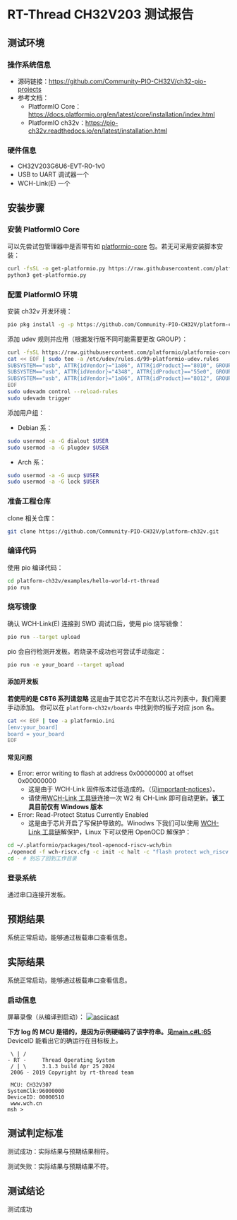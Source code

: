 # RT-Thread CH32V203 测试报告

## 测试环境

### 操作系统信息

- 源码链接：https://github.com/Community-PIO-CH32V/ch32-pio-projects
- 参考文档：
    - PlatformIO Core：https://docs.platformio.org/en/latest/core/installation/index.html
    - PlatformIO ch32v：https://pio-ch32v.readthedocs.io/en/latest/installation.html

### 硬件信息

- CH32V203G6U6-EVT-R0-1v0
- USB to UART 调试器一个
- WCH-Link(E) 一个

## 安装步骤

### 安装 PlatformIO Core

可以先尝试包管理器中是否带有如 [platformio-core](https://archlinux.org/packages/?name=platformio-core) 包。若无可采用安装脚本安装：

```bash
curl -fsSL -o get-platformio.py https://raw.githubusercontent.com/platformio/platformio-core-installer/master/get-platformio.py
python3 get-platformio.py
```

### 配置 PlatformIO 环境

安装 ch32v 开发环境：
```bash
pio pkg install -g -p https://github.com/Community-PIO-CH32V/platform-ch32v.git
```

添加 udev 规则并应用（根据发行版不同可能需要更改 GROUP）：
```bash
curl -fsSL https://raw.githubusercontent.com/platformio/platformio-core/develop/platformio/assets/system/99-platformio-udev.rules | sudo tee /etc/udev/rules.d/99-platformio-udev.rules
cat << EOF | sudo tee -a /etc/udev/rules.d/99-platformio-udev.rules
SUBSYSTEM=="usb", ATTR{idVendor}="1a86", ATTR{idProduct}=="8010", GROUP="plugdev"
SUBSYSTEM=="usb", ATTR{idVendor}="4348", ATTR{idProduct}=="55e0", GROUP="plugdev"
SUBSYSTEM=="usb", ATTR{idVendor}="1a86", ATTR{idProduct}=="8012", GROUP="plugdev"
EOF
sudo udevadm control --reload-rules
sudo udevadm trigger
```

添加用户组：
- Debian 系：
```bash
sudo usermod -a -G dialout $USER
sudo usermod -a -G plugdev $USER
```
- Arch 系：
```bash
sudo usermod -a -G uucp $USER
sudo usermod -a -G lock $USER
```

### 准备工程仓库

clone 相关仓库：
```bash
git clone https://github.com/Community-PIO-CH32V/platform-ch32v.git
```

### 编译代码

使用 pio 编译代码：
```bash
cd platform-ch32v/examples/hello-world-rt-thread
pio run
```

### 烧写镜像

确认 WCH-Link(E) 连接到 SWD 调试口后，使用 pio 烧写镜像：
```bash
pio run --target upload
```

pio 会自行检测开发板。若烧录不成功也可尝试手动指定：
```bash
pio run -e your_board --target upload
```

#### 添加开发板

**若使用的是 C8T6 系列请忽略**
这是由于其它芯片不在默认芯片列表中，我们需要手动添加。
你可以在 `platform-ch32v/boards` 中找到你的板子对应 json 名。
```bash
cat << EOF | tee -a platformio.ini
[env:your_board]
board = your_board
EOF
```

#### 常见问题

- Error: error writing to flash at address 0x00000000 at offset 0x00000000
    - 这是由于 WCH-Link 固件版本过低造成的。（见[important-notices](https://github.com/Community-PIO-CH32V/platform-ch32v?tab=readme-ov-file#important-notices)）。
    - 请使用[WCH-Link 工具链](https://www.wch.cn/downloads/WCH-LinkUtility_ZIP.html)连接一次 W2 有 CH-Link 即可自动更新。**该工具目前仅有 Windows 版本**
- Error: Read-Protect Status Currently Enabled
    - 这是由于芯片开启了写保护导致的。Winodws 下我们可以使用 [WCH-Link 工具链](https://www.wch.cn/downloads/WCH-LinkUtility_ZIP.html)解保护，Linux 下可以使用 OpenOCD 解保护：
```bash
cd ~/.platformio/packages/tool-openocd-riscv-wch/bin
./openocd -f wch-riscv.cfg -c init -c halt -c "flash protect wch_riscv 0 last  off " -c exit
cd - # 别忘了回到工作目录
```


### 登录系统

通过串口连接开发板。

## 预期结果

系统正常启动，能够通过板载串口查看信息。

## 实际结果

系统正常启动，能够通过板载串口查看信息。

### 启动信息

屏幕录像（从编译到启动）：
[![asciicast](https://asciinema.org/a/JIVraodV8i3W0YDnv8yLk2zLq.svg)](https://asciinema.org/a/JIVraodV8i3W0YDnv8yLk2zLq)

**下方 log 的 MCU 是错的，是因为示例硬编码了该字符串。见[main.c#L:65](https://github.com/Community-PIO-CH32V/platform-ch32v/blob/d9663011522ffa485b465a2dcdcebafa3970bcd1/examples/hello-world-rt-thread/src/main.c#L65)**
DeviceID 能看出它的确运行在目标板上。
```log
 \ | /
- RT -     Thread Operating System
 / | \     3.1.3 build Apr 25 2024
 2006 - 2019 Copyright by rt-thread team

 MCU: CH32V307
SystemClk:96000000
DeviceID: 00000510
 www.wch.cn
msh >

```

## 测试判定标准

测试成功：实际结果与预期结果相符。

测试失败：实际结果与预期结果不符。

## 测试结论

测试成功